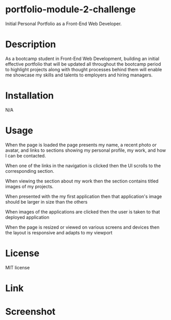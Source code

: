 # portfolio-module-2-challenge
Initial Personal Portfolio as a Front-End Web Developer.


# Description
As a bootcamp student in Front-End Web Development, building an initial effective portfolio that will be updated all throughout the bootcamp period to highlight projects along with thought processes behind them will enable me showcase my skills and talents to employers and hiring managers.

# Installation
N/A

# Usage
When the page is loaded the page presents my name, a recent photo or avatar, and links to sections showing my personal profile, my work, and how I can be contacted. 

When one of the links in the navigation is clicked then the UI scrolls to the corresponding section.

When viewing the section about my work then the section contains titled images of my projects.

When presented with the my first application then that application's image should be larger in size than the others

When images of the applications are clicked then the user is taken to that deployed application

When the page is resized or viewed on various screens and devices then the layout is responsive and adapts to my viewport

# License
MIT license


# Link


# Screenshot

